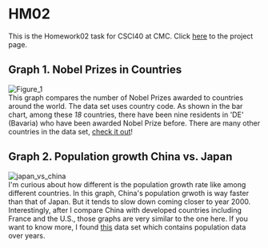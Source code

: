# HM02
This is the Homework02 task for CSCI40 at CMC. Click [here](https://github.com/mikeizbicki/cmc-csci040/tree/2020fall/hw_02) to the project page.
## Graph 1. Nobel Prizes in Countries
![Figure_1](https://user-images.githubusercontent.com/70351653/95695116-5f0ef280-0bea-11eb-920f-9daf7451c84a.png)  
This graph compares the number of Nobel Prizes awarded to countries around the world. The data set uses country code. As shown in the bar chart, among these *18* countries, there have been nine residents in 'DE' (Bavaria) who have been awarded Nobel Prize before. There are many other countries in the data set, [check it out](http://api.nobelprize.org/v1/country.json )!
## Graph 2. Population growth China vs. Japan
![japan_vs_china](https://user-images.githubusercontent.com/70351653/95809446-a321f600-0cc3-11eb-9550-d46494d7b77f.png)  
I'm curious about how different is the population growth rate like among different countries. In this graph, China's population grwoth is way faster than that of Japan. But it tends to slow down coming closer to year 2000. Interestingly, after I compare China with developed countries including France and the U.S., those graphs are very similar to the one here. If you want to know more, I found [this](https://www.csdojo.io/data) data set which contains population data over years. 
